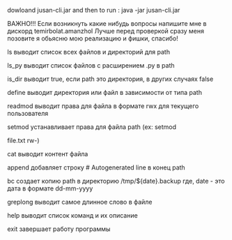 dowloand jusan-cli.jar and then
to run : java -jar jusan-cli.jar

ВАЖНО!!!
Если возникнуть какие нибудь вопросы напишите мне в дискорд temirbolat.amanzhol
Лучше перед проверкой сразу меня позовите я обьясню мою реализацию и фишки, спасибо!

ls <path> выводит список всех файлов и директорий для path

ls_py <path> выводит список файлов с расширением .py в path

is_dir <path> выводит true, если path это директория, в других случаях false

define <path> выводит директория или файл в зависимости от типа path

readmod <path> выводит права для файла в формате rwx для текущего пользователя

setmod <path> <perm> устанавливает права для файла path (ex: setmod

file.txt rw-)

cat <path> выводит контент файла

append <path> добавляет строку # Autogenerated line в конец path

bc <path> создает копию path в директорию /tmp/${date}.backup где, date - это дата в формате dd-mm-yyyy

greplong <path> выводит самое длинное слово в файле

help выводит список команд и их описание

exit завершает работу программы
